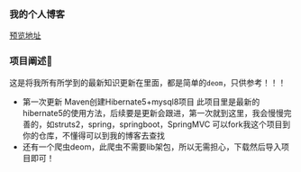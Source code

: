 ###  我的个人博客
[预览地址](https://yangyuhou.com)

###  项目阐述🔨
这是将我所有所学到的最新知识更新在里面，都是简单的`deom`，只供参考！！！
- 第一次更新 Maven创建Hibernate5+mysql8项目
此项目里是最新的hibernate5的使用方法，后续要是更新会跟进，第一次就到这里，我会慢慢完善的，如struts2，spring，springboot，SpringMVC
可以fork我这个项目到你的仓库，不懂得可以到我的博客去查找
- 还有一个爬虫deom，此爬虫不需要lib架包，所以无需担心，下载然后导入项目即可！


